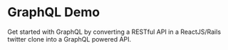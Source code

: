 # GraphQL Demo

Get started with GraphQL by converting a RESTful API in a ReactJS/Rails twitter clone into a GraphQL powered API.


